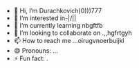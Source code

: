 - 👋 Hi, I’m Durachkovich)0)))777
- 👀 I’m interested in-|\/||
- 🌱 I’m currently learning nbgftfb
- 💞️ I’m looking to collaborate on .,,hgfrtgyh
- 📫 How to reach me ...oirugvnoerbuijkl
- 😄 Pronouns: ...
- ⚡ Fun fact: .
<!--tdghhtrewgr
Durachkovich/Durachkovich is a ✨ special ✨ repository because its `README.md` (this file) appears on your GitHub profile.
You can click the Preview link to take a look at your changes.
--
